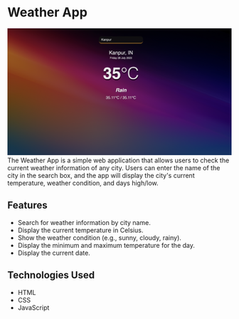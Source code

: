 
# Weather App
<img src="screenshot.png" width = "600px">
The Weather App is a simple web application that allows users to check the current weather information of any city. Users can enter the name of the city in the search box, and the app will display the city's current temperature, weather condition, and days high/low.

## Features

- Search for weather information by city name.
- Display the current temperature in Celsius.
- Show the weather condition (e.g., sunny, cloudy, rainy).
- Display the minimum and maximum temperature for the day.
- Display the current date.
## Technologies Used
- HTML
- CSS
- JavaScript
